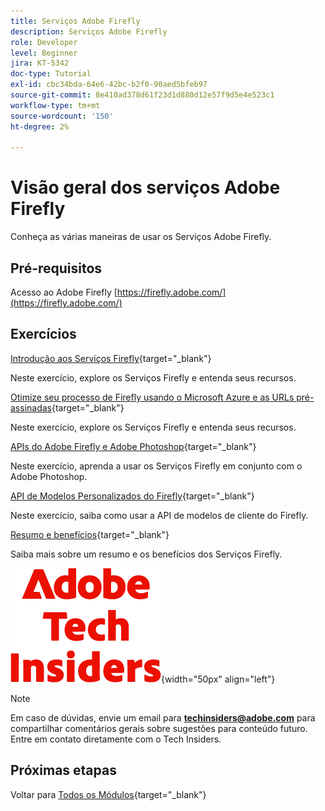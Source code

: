 ```yaml
---
title: Serviços Adobe Firefly
description: Serviços Adobe Firefly
role: Developer
level: Beginner
jira: KT-5342
doc-type: Tutorial
exl-id: cbc34bda-64e6-42bc-b2f0-90aed5bfeb97
source-git-commit: 8e410ad378d61f23d1d880d12e57f9d5e4e523c1
workflow-type: tm+mt
source-wordcount: '150'
ht-degree: 2%

---
```


# Visão geral dos serviços Adobe Firefly

Conheça as várias maneiras de usar os Serviços Adobe Firefly.

## Pré-requisitos

Acesso ao Adobe Firefly [https://firefly.adobe.com/](https://firefly.adobe.com/)

## Exercícios

[Introdução aos Serviços Firefly](./ex1.md){target="_blank"}

Neste exercício, explore os Serviços Firefly e entenda seus recursos.

[Otimize seu processo de Firefly usando o Microsoft Azure e as URLs pré-assinadas](./ex2.md){target="_blank"}

Neste exercício, explore os Serviços Firefly e entenda seus recursos.

[APIs do Adobe Firefly e Adobe Photoshop](./ex3.md){target="_blank"}

Neste exercício, aprenda a usar os Serviços Firefly em conjunto com o Adobe Photoshop.

[API de Modelos Personalizados do Firefly](./ex4.md){target="_blank"}

Neste exercício, saiba como usar a API de modelos de cliente do Firefly.

[Resumo e benefícios](./summary.md){target="_blank"}

Saiba mais sobre um resumo e os benefícios dos Serviços Firefly.

![Informantes técnicos](./../../../assets/images/techinsiders.png){width="50px" align="left"}

>[!NOTE]
>
>Em caso de dúvidas, envie um email para **techinsiders@adobe.com** para compartilhar comentários gerais sobre sugestões para conteúdo futuro. Entre em contato diretamente com o Tech Insiders.

## Próximas etapas

Voltar para [Todos os Módulos](../../../overview.md){target="_blank"}
